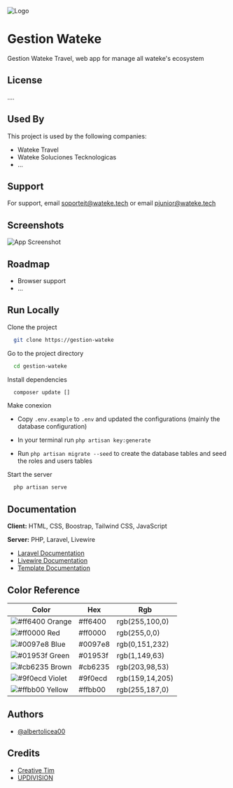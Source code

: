 
<!-- ![Logo](https://wateke.travel/wp-content/uploads/2022/10/LOGO-WTK-OFICIAL-negro-bolas.png) -->
![Logo](https://wateke.travel/wp-content/uploads/2022/10/LOGO-WTK-OFICIAL-blanco-bolas.png)

# Gestion Wateke

Gestion Wateke Travel, web app for manage all wateke's ecosystem 

## License

....
<!-- [![MIT License](https://img.shields.io/badge/License-MIT-green.svg)](https://choosealicense.com/licenses/mit/)
[![GPLv3 License](https://img.shields.io/badge/License-GPL%20v3-yellow.svg)](https://opensource.org/licenses/)
[![AGPL License](https://img.shields.io/badge/license-AGPL-blue.svg)](http://www.gnu.org/licenses/agpl-3.0) -->

## Used By

This project is used by the following companies:

- Wateke Travel
- Wateke Soluciones Tecknologicas
- ...


## Support

For support, email soporteit@wateke.tech or email pjunior@wateke.tech


## Screenshots

![App Screenshot](https://via.placeholder.com/468x300?text=App+Screenshot+Here)


## Roadmap

- Browser support
- ...



## Run Locally

Clone the project
```bash
  git clone https://gestion-wateke
```

Go to the project directory

```bash
  cd gestion-wateke
```

Install dependencies

```bash
  composer update []
```

Make conexion 

- Copy `.env.example` to `.env` and updated the configurations (mainly the database configuration)

- In your terminal run `php artisan key:generate`

- Run `php artisan migrate --seed` to create the database tables and seed the roles and users tables


Start the server

```bash
  php artisan serve
```


## Documentation

**Client:** HTML, CSS, Boostrap, Tailwind CSS, JavaScript

**Server:** PHP, Laravel, Livewire

- [Laravel Documentation](https://laravel.com/docs/10.x)
- [Livewire Documentation](https://laravel-livewire.com/docs/2.x/quickstart)
- [Template Documentation](https://soft-ui-dashboard-laravel.creative-tim.com/documentation/bootstrap/overview/soft-ui-dashboard/index.html)

## Color Reference

| Color                                                         | Hex       | Rgb               |
| ------------------------------------------------------------- | --------- |------------------ |
|![#ff6400](https://via.placeholder.com/10/ff6400?text=) Orange |  #ff6400  | rgb(255,100,0)	|
|![#ff0000](https://via.placeholder.com/10/ff0000?text=) Red    |  #ff0000  | rgb(255,0,0)		|
|![#0097e8](https://via.placeholder.com/10/0097e8?text=) Blue   |  #0097e8  | rgb(0,151,232)	|
|![#01953f](https://via.placeholder.com/10/01953f?text=) Green  |  #01953f  | rgb(1,149,63)		|
|![#cb6235](https://via.placeholder.com/10/cb6235?text=) Brown  |  #cb6235  | rgb(203,98,53)	|
|![#9f0ecd](https://via.placeholder.com/10/9f0ecd?text=) Violet |  #9f0ecd  | rgb(159,14,205)	|
|![#ffbb00](https://via.placeholder.com/10/ffbb00?text=) Yellow |  #ffbb00  | rgb(255,187,0)	|


## Authors

- [@albertolicea00](https://www.github.com/albertolicea00)

## Credits

- [Creative Tim](https://creative-tim.com/?ref=sudl-readme)
- [UPDIVISION](https://updivision.com)



